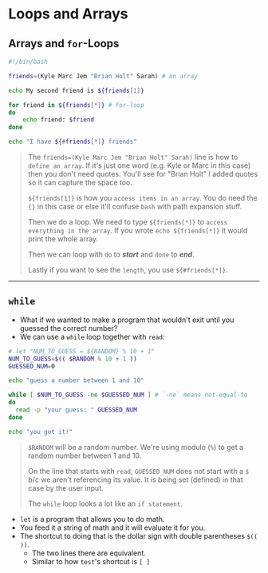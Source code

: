 # Loops and Arrays

## Arrays and `for`-Loops

```sh
#!/bin/bash

friends=(Kyle Marc Jem "Brian Holt" Sarah) # an array

echo My second friend is ${friends[1]}

for friend in ${friends[*]} # for-loop
do
    echo friend: $friend
done

echo "I have ${#friends[*]} friends"
```

> The `friends=(Kyle Marc Jem "Brian Holt" Sarah)` line is how to `define an array`. If it's just one word (e.g. Kyle or Marc in this case) then you don't need quotes. You'll see for "Brian Holt" I added quotes so it can capture the space too.
>
> `${friends[1]}` is how you `access items in an array`. You do need the `{}` in this case or else it'll confuse `bash` with path expansion stuff.
>
> Then we do a loop. We need to type `${friends[*]}` to `access everything in the array`. If you wrote `echo ${friends[*]}` it would print the whole array.
>
> Then we can loop with `do` to **_start_** and `done` to **_end_**.
>
> Lastly if you want to see the `length`, you use `${#friends[*]}`.

---

## `while`

- What if we wanted to make a program that wouldn't exit until you guessed the correct number?
- We can use a `while` loop together with `read`:

```sh
# let "NUM_TO_GUESS = ${RANDOM} % 10 + 1"
NUM_TO_GUESS=$(( $RANDOM % 10 + 1 ))
GUESSED_NUM=0

echo "guess a number between 1 and 10"

while [ $NUM_TO_GUESS -ne $GUESSED_NUM ] # `-ne` means not-equal-to
do
  read -p "your guess: " GUESSED_NUM
done

echo "you got it!"
```

> `$RANDOM` will be a random number. We're using modulo (`%`) to get a random number between 1 and 10.
>
> On the line that starts with `read`, `GUESSED_NUM` does not start with a `$` b/c we aren't referencing its value. It is being set (defined) in that case by the user input.
>
> The `while` loop looks a lot like an `if statement`.

- `let` is a program that allows you to do math.
- You feed it a string of math and it will evaluate it for you.
- The shortcut to doing that is the dollar sign with double parentheses `$(( ))`.
  - The two lines there are equivalent.
  - Similar to how `test`'s shortcut is `[ ]`
